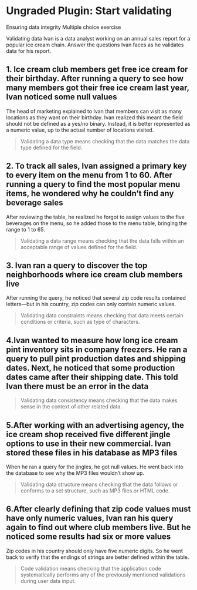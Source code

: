 # Ungraded Plugin: Start validating

Ensuring data integrity
Multiple choice exercise

Validating data
Ivan is a data analyst working on an annual sales report for a popular ice cream chain. Answer the questions Ivan faces as he validates data for his report.

## 1. Ice cream club members get free ice cream for their birthday. After running a query to see how many members got their free ice cream last year, Ivan noticed some null values

The head of marketing explained to Ivan that members can visit as many locations as they want on their birthday. Ivan realized this meant the field should not be defined as a yes/no binary. Instead, it is better represented as a numeric value, up to the actual number of locations visited.

> Validating a data type means checking that the data matches the data type defined for the field.

## 2. To track all sales, Ivan assigned a primary key to every item on the menu from 1 to 60. After running a query to find the most popular menu items, he wondered why he couldn’t find any beverage sales

After reviewing the table, he realized he forgot to assign values to the five beverages on the menu, so he added those to the menu table, bringing the range to 1 to 65.

> Validating a data range means checking that the data falls within an acceptable range of values defined for the field.

## 3. Ivan ran a query to discover the top neighborhoods where ice cream club members live

After running the query, he noticed that several zip code results contained letters—but in his country, zip codes can only contain numeric values.

> Validating data constraints means checking that data meets certain conditions or criteria, such as type of characters.

## 4.Ivan wanted to measure how long ice cream pint inventory sits in company freezers. He ran a query to pull pint production dates and shipping dates. Next, he noticed that some production dates came after their shipping date. This told Ivan there must be an error in the data

> Validating data consistency means checking that the data makes sense in the context of other related data.

## 5.After working with an advertising agency, the ice cream shop received five different jingle options to use in their new commercial. Ivan stored these files in his database as MP3 files

When he ran a query for the jingles, he got null values. He went back into the database to see why the MP3 files wouldn’t show up.

> Validating data structure means checking that the data follows or conforms to a set structure, such as MP3 files or HTML code.

## 6.After clearly defining that zip code values must have only numeric values, Ivan ran his query again to find out where club members live. But he noticed some results had six or more values

Zip codes in his country should only have five numeric digits. So he went back to verify that the endings of strings are better defined within the table.

> Code validation means checking that the application code systematically performs any of the previously mentioned validations during user data input.
